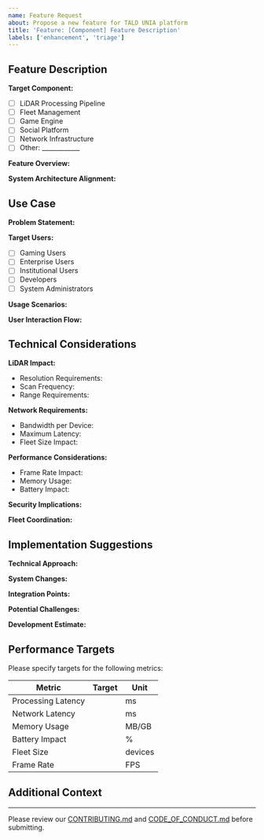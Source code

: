 ```yaml
---
name: Feature Request
about: Propose a new feature for TALD UNIA platform
title: 'Feature: [Component] Feature Description'
labels: ['enhancement', 'triage']
---
```


## Feature Description
<!-- Provide a clear and concise description of the proposed feature -->

**Target Component:**
<!-- Select the primary component this feature affects -->
- [ ] LiDAR Processing Pipeline
- [ ] Fleet Management
- [ ] Game Engine
- [ ] Social Platform
- [ ] Network Infrastructure
- [ ] Other: ____________

**Feature Overview:**
<!-- Describe the feature and its core functionality -->

**System Architecture Alignment:**
<!-- Explain how this feature aligns with existing system architecture -->

## Use Case

**Problem Statement:**
<!-- Describe the problem or need this feature addresses -->

**Target Users:**
<!-- Select primary user group(s) -->
- [ ] Gaming Users
- [ ] Enterprise Users
- [ ] Institutional Users
- [ ] Developers
- [ ] System Administrators

**Usage Scenarios:**
<!-- Describe key usage scenarios and frequency -->

**User Interaction Flow:**
<!-- Outline the expected user interaction sequence -->

## Technical Considerations

**LiDAR Impact:**
- Resolution Requirements: <!-- e.g., 0.01cm -->
- Scan Frequency: <!-- e.g., 30Hz -->
- Range Requirements: <!-- e.g., 5m -->

**Network Requirements:**
- Bandwidth per Device: <!-- e.g., Mbps -->
- Maximum Latency: <!-- e.g., 50ms -->
- Fleet Size Impact: <!-- e.g., 32 devices -->

**Performance Considerations:**
- Frame Rate Impact: <!-- e.g., 60 FPS target -->
- Memory Usage: <!-- e.g., MB/GB -->
- Battery Impact: <!-- e.g., % increase -->

**Security Implications:**
<!-- Describe security considerations and requirements -->

**Fleet Coordination:**
<!-- Detail fleet management and coordination requirements -->

## Implementation Suggestions
<!-- Optional section for technical implementation details -->

**Technical Approach:**
<!-- Outline proposed implementation approach -->

**System Changes:**
<!-- List required system modifications -->

**Integration Points:**
<!-- Identify integration points with existing components -->

**Potential Challenges:**
<!-- List challenges and proposed mitigations -->

**Development Estimate:**
<!-- Provide rough development effort estimate -->

## Performance Targets

Please specify targets for the following metrics:

| Metric | Target | Unit |
|--------|---------|------|
| Processing Latency | | ms |
| Network Latency | | ms |
| Memory Usage | | MB/GB |
| Battery Impact | | % |
| Fleet Size | | devices |
| Frame Rate | | FPS |

## Additional Context
<!-- Add any other context, screenshots, or mockups about the feature request here -->

---
Please review our [CONTRIBUTING.md](../../CONTRIBUTING.md) and [CODE_OF_CONDUCT.md](../../CODE_OF_CONDUCT.md) before submitting.